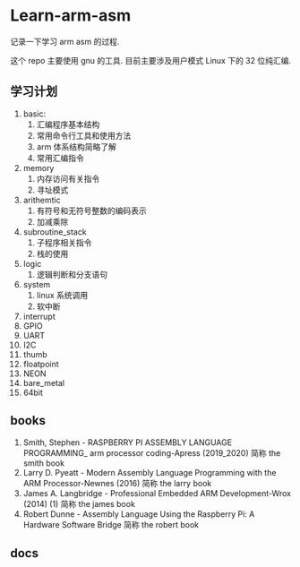 # Learn-arm-asm

记录一下学习 arm asm 的过程. 

这个 repo 主要使用 gnu 的工具. 目前主要涉及用户模式 Linux 下的 32 位纯汇编.

## 学习计划

1. basic: 
   1. 汇编程序基本结构
   2. 常用命令行工具和使用方法
   3. arm 体系结构简略了解
   4. 常用汇编指令
2. memory
   1. 内存访问有关指令
   2. 寻址模式
3. arithemtic
   1. 有符号和无符号整数的编码表示
   2. 加减乘除
4. subroutine_stack
   1. 子程序相关指令
   2. 栈的使用
5. logic
   1. 逻辑判断和分支语句
6. system
   1. linux 系统调用
   1. 软中断
7. interrupt
8. GPIO
9. UART
10. I2C
11. thumb
12. floatpoint
13. NEON
14. bare_metal
15. 64bit

## books

1. Smith, Stephen - RASPBERRY PI ASSEMBLY LANGUAGE PROGRAMMING_ arm processor coding-Apress (2019_2020) 
   简称 the smith book
2. Larry D. Pyeatt - Modern Assembly Language Programming with the ARM Processor-Newnes (2016)
   简称 the larry book
3. James A. Langbridge - Professional Embedded ARM Development-Wrox (2014) (1)
   简称 the james book
4. Robert Dunne - Assembly Language Using the Raspberry Pi: A Hardware Software Bridge
   简称 the robert book

## docs

